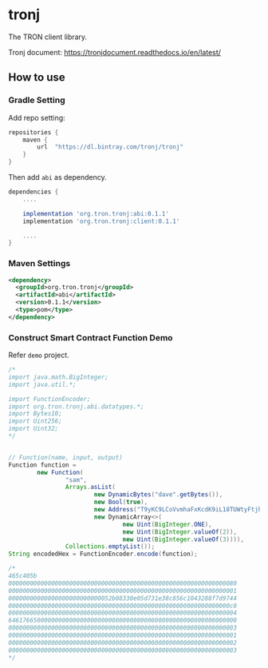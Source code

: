 # tronj

The TRON client library.

Tronj document: https://tronjdocument.readthedocs.io/en/latest/

## How to use

### Gradle Setting

Add repo setting:

```groovy
repositories {
    maven {
        url  "https://dl.bintray.com/tronj/tronj"
    }
}
```

Then add `abi` as dependency.

```groovy
dependencies {
    ....

    implementation 'org.tron.tronj:abi:0.1.1'
    implementation 'org.tron.tronj:client:0.1.1'

    ....
}
```

### Maven Settings

```xml
<dependency>
  <groupId>org.tron.tronj</groupId>
  <artifactId>abi</artifactId>
  <version>0.1.1</version>
  <type>pom</type>
</dependency>
```

### Construct Smart Contract Function Demo 

Refer `demo` project.

```java
/*
import java.math.BigInteger;
import java.util.*;

import FunctionEncoder;
import org.tron.tronj.abi.datatypes.*;
import Bytes10;
import Uint256;
import Uint32;
*/


// Function(name, input, output)
Function function =
        new Function(
                "sam",
                Arrays.asList(
                        new DynamicBytes("dave".getBytes()),
                        new Bool(true),
                        new Address("T9yKC9LCoVvmhaFxKcdK9iL18TUWtyFtjh"),
                        new DynamicArray<>(
                                new Uint(BigInteger.ONE),
                                new Uint(BigInteger.valueOf(2)),
                                new Uint(BigInteger.valueOf(3)))),
                Collections.emptyList());
String encodedHex = FunctionEncoder.encode(function);

/*
465c405b
0000000000000000000000000000000000000000000000000000000000000080
0000000000000000000000000000000000000000000000000000000000000001
00000000000000000000000000052b08330e05d731e38c856c1043288f7d9744
00000000000000000000000000000000000000000000000000000000000000c0
0000000000000000000000000000000000000000000000000000000000000004
6461766500000000000000000000000000000000000000000000000000000000
0000000000000000000000000000000000000000000000000000000000000003
0000000000000000000000000000000000000000000000000000000000000001
0000000000000000000000000000000000000000000000000000000000000002
0000000000000000000000000000000000000000000000000000000000000003
*/
```
